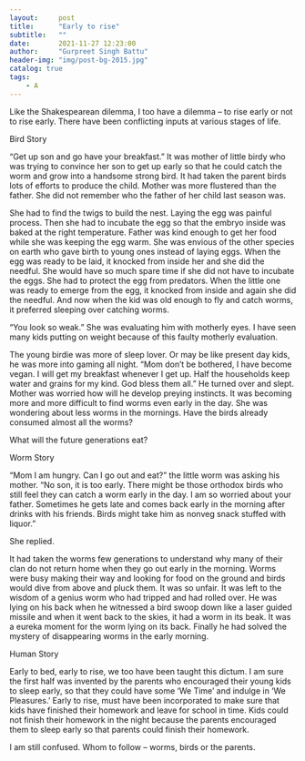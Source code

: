 ```yaml
---
layout:     post
title:      "Early to rise"
subtitle:   ""
date:       2021-11-27 12:23:00
author:     "Gurpreet Singh Battu"
header-img: "img/post-bg-2015.jpg"
catalog: true
tags:
    - A
---
```


Like the Shakespearean dilemma, I too have a dilemma – to rise early or not to rise early. There have been conflicting inputs at various stages of life.

Bird Story

“Get up son and go have your breakfast.” It was mother of little birdy who was trying to convince her son to get up early so that he could catch the worm and grow into a handsome strong bird. It had taken the parent birds lots of efforts to produce the child. Mother was more flustered than the father. She did not remember who the father of her child last season was.

She had to find the twigs to build the nest. Laying the egg was painful process. Then she had to incubate the egg so that the embryo inside was baked at the right temperature. Father was kind enough to get her food while she was keeping the egg warm. She was envious of the other species on earth who gave birth to young ones instead of laying eggs. When the egg was ready to be laid, it knocked from inside her and she did the needful. She would have so much spare time if she did not have to incubate the eggs. She had to protect the egg from predators. When the little one was ready to emerge from the egg, it knocked from inside and again she did the needful. And now when the kid was old enough to fly and catch worms, it preferred sleeping over catching worms.

“You look so weak.” She was evaluating him with motherly eyes. I have seen many kids putting on weight because of this faulty motherly evaluation.

The young birdie was more of sleep lover. Or may be like present day kids, he was more into gaming all night. “Mom don’t be bothered, I have become vegan. I will get my breakfast whenever I get up. Half the households keep water and grains for my kind. God bless them all.” He turned over and slept. Mother was worried how will he develop preying instincts. It was becoming more and more difficult to find worms even early in the day. She was wondering about less worms in the mornings. Have the birds already consumed almost all the worms?

What will the future generations eat?

Worm Story

“Mom I am hungry. Can I go out and eat?” the little worm was asking his mother. “No son, it is too early. There might be those orthodox birds who still feel they can catch a worm early in the day. I am so worried about your father. Sometimes he gets late and comes back early in the morning after drinks with his friends. Birds might take him as nonveg snack stuffed with liquor.”

She replied.

It had taken the worms few generations to understand why many of their clan do not return home when they go out early in the morning. Worms were busy making their way and looking for food on the ground and birds would dive from above and pluck them. It was so unfair. It was left to the wisdom of a genius worm who had tripped and had rolled over. He was lying on his back when he witnessed a bird swoop down like a laser guided missile and when it went back to the skies, it had a worm in its beak. It was a eureka moment for the worm lying on its back. Finally he had solved the mystery of disappearing worms in the early morning.

Human Story

Early to bed, early to rise, we too have been taught this dictum. I am sure the first half was invented by the parents who encouraged their young kids to sleep early, so that they could have some ‘We Time’ and indulge in ‘We Pleasures.’ Early to rise, must have been incorporated to make sure that kids have finished their homework and leave for school in time. Kids could not finish their homework in the night because the parents encouraged them to sleep early so that parents could finish their homework.

I am still confused. Whom to follow – worms, birds or the parents.
